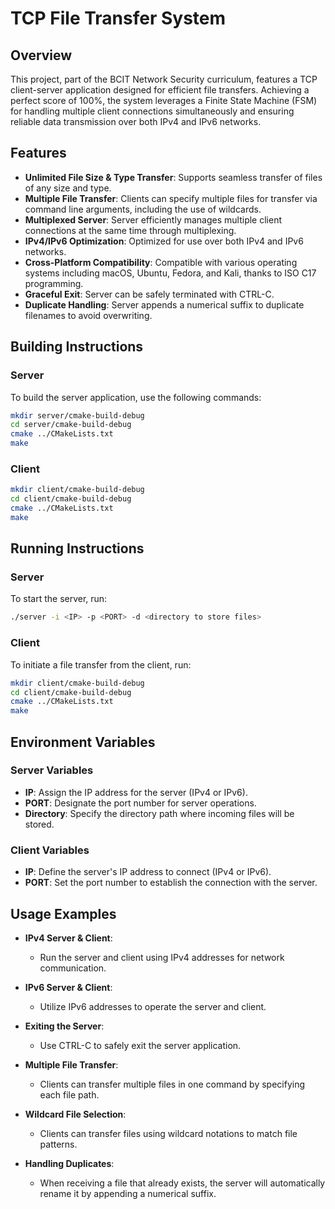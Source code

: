 # TCP File Transfer System

## Overview
This project, part of the BCIT Network Security curriculum, features a TCP client-server application designed for efficient file transfers. Achieving a perfect score of 100%, the system leverages a Finite State Machine (FSM) for handling multiple client connections simultaneously and ensuring reliable data transmission over both IPv4 and IPv6 networks.

## Features
- **Unlimited File Size & Type Transfer**: Supports seamless transfer of files of any size and type.
- **Multiple File Transfer**: Clients can specify multiple files for transfer via command line arguments, including the use of wildcards.
- **Multiplexed Server**: Server efficiently manages multiple client connections at the same time through multiplexing.
- **IPv4/IPv6 Optimization**: Optimized for use over both IPv4 and IPv6 networks.
- **Cross-Platform Compatibility**: Compatible with various operating systems including macOS, Ubuntu, Fedora, and Kali, thanks to ISO C17 programming.
- **Graceful Exit**: Server can be safely terminated with CTRL-C.
- **Duplicate Handling**: Server appends a numerical suffix to duplicate filenames to avoid overwriting.

## Building Instructions

### Server
To build the server application, use the following commands:
```sh
mkdir server/cmake-build-debug
cd server/cmake-build-debug
cmake ../CMakeLists.txt
make
```
### Client
```sh
mkdir client/cmake-build-debug
cd client/cmake-build-debug
cmake ../CMakeLists.txt
make
```
## Running Instructions
### Server
To start the server, run:
```sh
./server -i <IP> -p <PORT> -d <directory to store files>
```
### Client
To initiate a file transfer from the client, run:
```sh
mkdir client/cmake-build-debug
cd client/cmake-build-debug
cmake ../CMakeLists.txt
make
```

## Environment Variables 
### Server Variables
- **IP**: Assign the IP address for the server (IPv4 or IPv6).
- **PORT**: Designate the port number for server operations.
- **Directory**: Specify the directory path where incoming files will be stored.

### Client Variables
- **IP**: Define the server's IP address to connect (IPv4 or IPv6).
- **PORT**: Set the port number to establish the connection with the server.
## Usage Examples

- **IPv4 Server & Client**:
  - Run the server and client using IPv4 addresses for network communication.

- **IPv6 Server & Client**:
  - Utilize IPv6 addresses to operate the server and client.

- **Exiting the Server**:
  - Use CTRL-C to safely exit the server application.

- **Multiple File Transfer**:
  - Clients can transfer multiple files in one command by specifying each file path.

- **Wildcard File Selection**:
  - Clients can transfer files using wildcard notations to match file patterns.

- **Handling Duplicates**:
  - When receiving a file that already exists, the server will automatically rename it by appending a numerical suffix.
